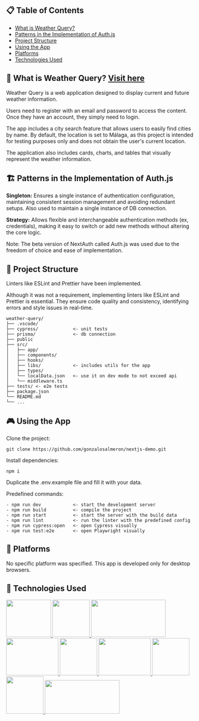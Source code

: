 ## 📋 Table of Contents

- [What is Weather Query?](#-what-is-weather-query-visit-here)
- [Patterns in the Implementation of Auth.js](#%EF%B8%8F-patterns-in-the-implementation-of-authjs)
- [Project Structure](#-project-structure)
- [Using the App](#-using-the-app)
- [Platforms](#-platforms)
- [Technologies Used](#-technologies-used)

## 👀 What is Weather Query? [Visit here](https://nextjs-demo-red-tau.vercel.app/auth/signin)

Weather Query is a web application designed to display current and future weather information.

Users need to register with an email and password to access the content. Once they have an account, they simply need to login.

The app includes a city search feature that allows users to easily find cities by name. By default, the location is set to Málaga, as this project is intended for testing purposes only and does not obtain the user's current location.

The application also includes cards, charts, and tables that visually represent the weather information.

## 🏗️ Patterns in the Implementation of Auth.js

**Singleton:** Ensures a single instance of authentication configuration, maintaining consistent session management and avoiding redundant setups. Also used to maintain a single instance of DB connection.

**Strategy:** Allows flexible and interchangeable authentication methods (ex, credentials), making it easy to switch or add new methods without altering the core logic.

Note: The beta version of NextAuth called Auth.js was used due to the freedom of choice and ease of implementation.

## 📂 Project Structure

Linters like ESLint and Prettier have been implemented.

Although it was not a requirement, implementing linters like ESLint and Prettier is essential. They ensure code quality and consistency, identifying errors and style issues in real-time.

```text
weather-query/
├── .vscode/
├── cypress/             <- unit tests
├── prisma/              <- db connection
├── public
├── src/
│   ├── app/
│   ├── components/
│   ├── hooks/
│   ├── libs/            <- includes utils for the app
│   ├── types/
│   └── localData.json   <- use it on dev mode to not exceed api
│   └── middleware.ts
├── tests/ <- e2e tests
├── package.json
└── README.md
└── ...
```

## 🎮 Using the App

Clone the project:

```
git clone https://github.com/gonzalosalmeron/nextjs-demo.git
```

Install dependencies:

```
npm i
```

Duplicate the .env.example file and fill it with your data.

Predefined commands:

```
- npm run dev            <- start the development server
- npm run build          <- compile the project
- npm run start          <- start the server with the build data
- npm run lint           <- run the linter with the predefined config
- npm run cypress:open   <- open Cypress visually
- npm run test:e2e       <- open Playwright visually
```

## 📱 Platforms

No specific platform was specified. This app is developed only for desktop browsers.

## 🤖 Technologies Used

<a href="https://nextjs.org/">
    <img src="https://upload.wikimedia.org/wikipedia/commons/archive/8/8e/20230404233502%21Nextjs-logo.svg" width="120" height="100" style="object-fit: contain">
</a>
<a href="https://react.dev/">
    <img src="https://encrypted-tbn0.gstatic.com/images?q=tbn:ANd9GcSlGmKtrnxElpqw3AExKXPWWBulcwjlvDJa1Q&s" width="100" height="100" style="object-fit: cover">
</a>
<a href="https://tailwindcss.com/">
    <img src="https://www.solucionex.com/sites/default/files/posts/imagen/tailwindcss-1633184775.jpeg" width="200" height="100" style="object-fit: cover">
</a>
<a href="https://www.cypress.io/">
    <img src="https://www.cypress.io/_astro/navbar-brand.D87396b0.svg" width="140" height="100" style="object-fit: contain">
</a>
<a href="https://playwright.dev/">
    <img src="https://playwright.dev/img/playwright-logo.svg" width="100" height="100" style="object-fit: contain">
</a>
<a href="https://www.prisma.io/">
    <img src="https://prismalens.vercel.app/header/logo-white.svg" width="140" height="100" style="object-fit: contain">
</a>
<a href="https://zod.dev/">
    <img src="https://zod.dev/logo.svg" width="100" height="100" style="object-fit: contain">
</a>
<a href="https://authjs.dev/">
    <img src="https://authjs.dev/img/etc/logo-sm.webp" width="100" height="100" style="object-fit: contain">
</a>
<a href="https://supabase.com/">
    <img src="https://supabase.com/_next/image?url=%2F_next%2Fstatic%2Fmedia%2Fsupabase-logo-wordmark--dark.b36ebb5f.png&w=256&q=75" width="200" height="90" style="object-fit: contain">
</a>
